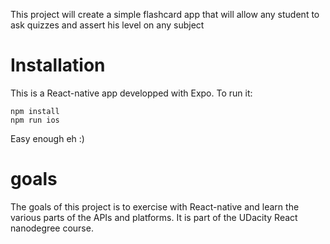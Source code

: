 This project will create a simple flashcard app that will allow any student to ask quizzes and assert his level on any subject

# Installation

This is a React-native app developped with Expo. To run it:

````
npm install
npm run ios
````

Easy enough eh :)

# goals

The goals of this project is to exercise with React-native and learn the various parts of the APIs and platforms.
It is part of the UDacity React nanodegree course.
